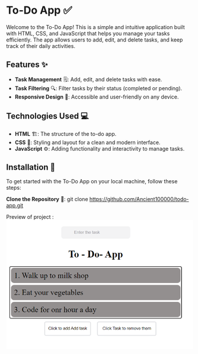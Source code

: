 # To-Do App ✅

Welcome to the To-Do App! This is a simple and intuitive application built with HTML, CSS, and JavaScript that helps you manage your tasks efficiently. The app allows users to add, edit, and delete tasks, and keep track of their daily activities.

## Features ✨

- **Task Management** 🗒️: Add, edit, and delete tasks with ease.
- **Task Filtering** 🔍: Filter tasks by their status (completed or pending).
- **Responsive Design** 📱: Accessible and user-friendly on any device.

## Technologies Used 💻

- **HTML** 🏗️: The structure of the to-do app.
- **CSS** 🎨: Styling and layout for a clean and modern interface.
- **JavaScript** ⚙️: Adding functionality and interactivity to manage tasks.

## Installation 🔧

To get started with the To-Do App on your local machine, follow these steps:

 **Clone the Repository** 🚀:
   git clone https://github.com/Ancient100000/todo-app.git



Preview of project :
![alt text](image.png)
